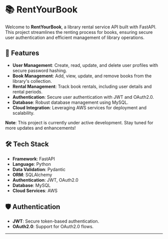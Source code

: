 # 📚 RentYourBook

<!--![Library GIF](https://media.giphy.com/media/26gsspfH2TJEZ8xYY/giphy.gif)-->

Welcome to **RentYourBook**, a library rental service API built with FastAPI. This project streamlines the renting process for books, ensuring secure user authentication and efficient management of library operations.

## 🚀 Features

- **User Management**: Create, read, update, and delete user profiles with secure password hashing.
- **Book Management**: Add, view, update, and remove books from the library's collection.
- **Rental Management**: Track book rentals, including user details and rental periods.
- **Authentication**: Secure user authentication with JWT and OAuth2.0.
- **Database**: Robust database management using MySQL.
- **Cloud Integration**: Leveraging AWS services for deployment and scalability.

**Note**: This project is currently under active development. Stay tuned for more updates and enhancements!

## 🛠️ Tech Stack

- **Framework**: FastAPI
- **Language**: Python
- **Data Validation**: Pydantic
- **ORM**: SQLAlchemy
- **Authentication**: JWT, OAuth2.0
- **Database**: MySQL
- **Cloud Services**: AWS

## 🛡️ Authentication

- **JWT**: Secure token-based authentication.
- **OAuth2.0**: Support for OAuth2.0 flows.

---



